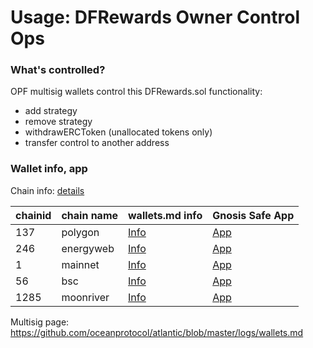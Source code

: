 # Usage: DFRewards Owner Control Ops

### What's controlled?

OPF multisig wallets control this DFRewards.sol functionality:

- add strategy
- remove strategy
- withdrawERCToken (unallocated tokens only)
- transfer control to another address

### Wallet info, app

Chain info: [details](https://docs.oceanprotocol.com/concepts/networks/)

| chainid | chain name | wallets.md info | Gnosis Safe App |
| ------- | ---------- | ------------ | ------------- |
| 137     | polygon    | [Info](https://github.com/oceanprotocol/atlantic/blob/master/logs/wallets.md#polygon-gnosis-safe-opf-wallet) | [App](https://gnosis-safe.io/app/matic:0x6272E00741C16b9A337E29DB672d51Af09eA87dD/home) |
| 246     | energyweb  | [Info](https://github.com/oceanprotocol/atlantic/blob/master/logs/wallets.md#energyweb-gnosis-safe-opf-wallet)| [App](https://gnosis-safe.io/app/ewt:0xB98f46485e8b9206158D8127BAF81Dbfd6139Cef/home)|
| 1       | mainnet    | [Info]() | [App]() |
| 56      | bsc        | [Info]() | [App]() |
| 1285    | moonriver  |  [Info]() | [App]() |

Multisig page: https://github.com/oceanprotocol/atlantic/blob/master/logs/wallets.md
